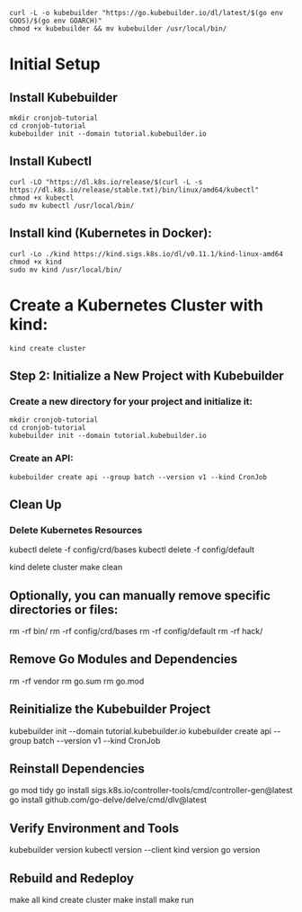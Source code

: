 ```shell
curl -L -o kubebuilder "https://go.kubebuilder.io/dl/latest/$(go env GOOS)/$(go env GOARCH)"
chmod +x kubebuilder && mv kubebuilder /usr/local/bin/
```

# Initial Setup

## Install Kubebuilder

```shell
mkdir cronjob-tutorial
cd cronjob-tutorial
kubebuilder init --domain tutorial.kubebuilder.io
```

## Install Kubectl

```shell
curl -LO "https://dl.k8s.io/release/$(curl -L -s https://dl.k8s.io/release/stable.txt)/bin/linux/amd64/kubectl"
chmod +x kubectl
sudo mv kubectl /usr/local/bin/
```

## Install kind (Kubernetes in Docker):

```shell
curl -Lo ./kind https://kind.sigs.k8s.io/dl/v0.11.1/kind-linux-amd64
chmod +x kind
sudo mv kind /usr/local/bin/
```

# Create a Kubernetes Cluster with kind:

```shell
kind create cluster
```

## Step 2: Initialize a New Project with Kubebuilder

### Create a new directory for your project and initialize it:

```shell
mkdir cronjob-tutorial
cd cronjob-tutorial
kubebuilder init --domain tutorial.kubebuilder.io
```

### Create an API:

```shell
kubebuilder create api --group batch --version v1 --kind CronJob
```




## Clean Up

### Delete Kubernetes Resources

kubectl delete -f config/crd/bases
kubectl delete -f config/default

<!-- kubectl delete namespace <your-namespace>
kubectl delete -f <path-to-your-resources> -->
kind delete cluster
make clean

## Optionally, you can manually remove specific directories or files:

rm -rf bin/
rm -rf config/crd/bases
rm -rf config/default
rm -rf hack/

## Remove Go Modules and Dependencies

rm -rf vendor
rm go.sum
rm go.mod


## Reinitialize the Kubebuilder Project

kubebuilder init --domain tutorial.kubebuilder.io
kubebuilder create api --group batch --version v1 --kind CronJob

## Reinstall Dependencies
go mod tidy
go install sigs.k8s.io/controller-tools/cmd/controller-gen@latest
go install github.com/go-delve/delve/cmd/dlv@latest

## Verify Environment and Tools
kubebuilder version
kubectl version --client
kind version
go version

## Rebuild and Redeploy
make all
kind create cluster
make install
make run




